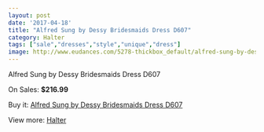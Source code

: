 ```yaml
---
layout: post
date: '2017-04-18'
title: "Alfred Sung by Dessy Bridesmaids Dress D607"
category: Halter
tags: ["sale","dresses","style","unique","dress"]
image: http://www.eudances.com/5278-thickbox_default/alfred-sung-by-dessy-bridesmaids-dress-d607.jpg
---
```

Alfred Sung by Dessy Bridesmaids Dress D607

On Sales: **$216.99**
<a href="https://www.eudances.com/en/halter/1780-alfred-sung-by-dessy-bridesmaids-dress-d607.html"><amp-img layout="responsive" width="600" height="600" src="//www.eudances.com/5278-thickbox_default/alfred-sung-by-dessy-bridesmaids-dress-d607.jpg" alt="Alfred Sung by Dessy Bridesmaids Dress D607 0" /></a>
<a href="https://www.eudances.com/en/halter/1780-alfred-sung-by-dessy-bridesmaids-dress-d607.html"><amp-img layout="responsive" width="600" height="600" src="//www.eudances.com/5279-thickbox_default/alfred-sung-by-dessy-bridesmaids-dress-d607.jpg" alt="Alfred Sung by Dessy Bridesmaids Dress D607 1" /></a>

Buy it: [Alfred Sung by Dessy Bridesmaids Dress D607](https://www.eudances.com/en/halter/1780-alfred-sung-by-dessy-bridesmaids-dress-d607.html "Alfred Sung by Dessy Bridesmaids Dress D607")

View more: [Halter](https://www.eudances.com/en/19-halter "Halter")